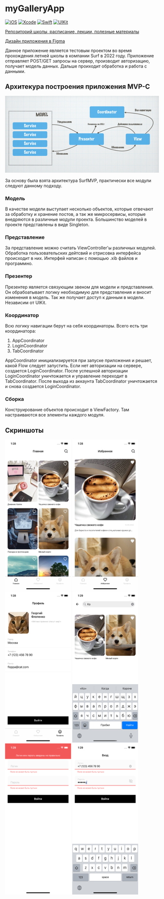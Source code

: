 # myGalleryApp
[![iOS](https://img.shields.io/badge/iOS-15.4-blue)]()
[![Xcode](https://img.shields.io/badge/Xcode-13.3-9cf)]()
[![Swift](https://img.shields.io/badge/Swift-5-orange)]()
[![UIKit](https://img.shields.io/badge/UIKit-Interface-lightgrey)]()

[Репозиторий школы, расписание, лекции, полезные материалы](https://github.com/lexonerus/SurfSummerSchool2022/blob/main/README.md)

[Дизайн приложения в Figma](https://www.figma.com/file/6eLvnZ89LeHIxHc283Uoe8/Surf-education-iOS-(Copy))

Данное приложение является тестовым проектом во время прохождения летней школы в компании Surf в 2022 году. Приложение отправляет POST/GET запросы на сервер, производит авторизацию, получает модель данных. Дальше проиходит обработка и работа с данными.

## Архитекура построения приложения MVP-C

![Login](/Pictures/arch.png)

За основу была взята архитектура SurfMVP, практически все модули следуют данному подходу.

### Модель
В качестве модели выступает несколько объектов, которые отвечают за обработку и хранение постов, а так же микросервисы, которые внедряются в различные модули проекта. Большинство моделей в проекте представлены в виде Singleton. 

### Представление
За представление можно считать ViewController'ы различных модулей. Обработка пользовательских дейтсвий и отрисовка интерфейса происходит в них. Интерфей написан с помощью .xib файлов и программно.

### Презентер
Презентер является связующим звеном для модели и представления. Он обрабоатывает логику необходимую для представления и вносит изменения в модель. Так же получает доступ к данным в модели. Независим от UIKit. 

### Координатор
Всю логику навигации берут на себя координаторы. Всего есть три координатора:

1. AppCoordinator
2. LoginCoordinator
3. TabCoordinator

AppCoordinator инициализируется при запуске приложения и решает, какой Flow следует запустить. Если нет авторизации на сервере, создается LoginCoordinator. После успешной авторизации LoginCoordinator уничтожается и управление переходит в TabCoordinator. После выхода из аккаунта TabCoordinator уничтожается и снова создается LoginCoordinator.

### Сборка
Конструирование объектов происходит в ViewFactory. Там настраиваются все элементы каждого модуля.

## Скриншоты
<img src="/Pictures/001.png" width="216" height="494">
<img src="/Pictures/002.png" width="216" height="494">
<img src="/Pictures/003.png" width="216" height="494">
<img src="/Pictures/004.png" width="216" height="494">
<img src="/Pictures/005.png" width="216" height="494">
<img src="/Pictures/006.png" width="216" height="494">


